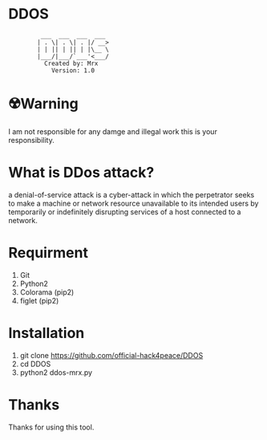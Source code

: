 # DDOS
             ___  ___  ___  ___ 
            | . \| . \| . |/ __>
            | | || | || | |\__ \
            |___/|___/`___'<___/
              Created by: Mrx
                Version: 1.0
# ☢️Warning
I am not responsible for any damge and illegal work this is your responsibility.
# What is DDos attack?
a denial-of-service attack is a cyber-attack in which the perpetrator seeks to make a machine or network resource unavailable to its intended users by temporarily or indefinitely disrupting services of a host connected to a network. 
# Requirment
1. Git
2. Python2
3. Colorama (pip2)
4. figlet (pip2)
# Installation
1. git clone https://github.com/official-hack4peace/DDOS
2. cd DDOS
3. python2 ddos-mrx.py
# Thanks
Thanks for using this tool.
                    
